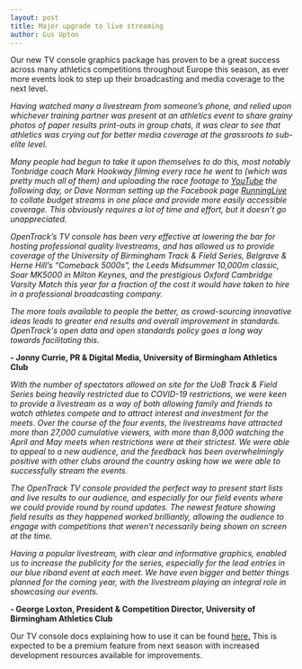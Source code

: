 ```yaml
---
layout: post
title: Major upgrade to live streaming
author: Gus Upton
---
```


Our new TV console graphics package has proven to be a great success across many athletics competitions throughout Europe this season, as ever more events look to step up their broadcasting and media coverage to the next level.

*Having watched many a livestream from someone’s phone, and relied upon whichever training partner was present at an athletics event to share grainy photos of paper results print-outs in group chats, it was clear to see that athletics was crying out for better media coverage at the grassroots to sub-elite level.*

*Many people had begun to take it upon themselves to do this, most notably Tonbridge coach Mark Hookway filming every race he went to (which was pretty much all of them) and uploading the race footage to <a href="https://www.youtube.com/user/MARKHOOKWAYADL/videos">YouTube</a> the following day, or Dave Norman setting up the Facebook page <a href="https://www.facebook.com/runningliveuk">RunningLive</a> to collate budget streams in one place and provide more easily accessible coverage. This obviously requires a lot of time and effort, but it doesn’t go unappreciated.*

*OpenTrack’s TV console has been very effective at lowering the bar for hosting professional quality livestreams, and has allowed us to provide coverage of the University of Birmingham Track & Field Series, Belgrave & Herne Hill’s “Comeback 5000s”, the Leeds Midsummer 10,000m classic, Soar MK5000 in Milton Keynes, and the prestigious Oxford Cambridge Varsity Match this year for a fraction of the cost it would have taken to hire in a professional broadcasting company.*

*The more tools available to people the better, as crowd-sourcing innovative ideas leads to greater end results and overall improvement in standards. OpenTrack's open data and open standards policy goes a long way towards facilitating this.*

**- Jonny Currie, PR & Digital Media, University of Birmingham Athletics Club**

*With the number of spectators allowed on site for the UoB Track & Field Series being heavily restricted due to COVID-19 restrictions, we were keen to provide a livestream as a way of both allowing family and friends to watch athletes compete and to attract interest and investment for the meets.*
*Over the course of the four events, the livestreams have attracted more than 27,000 cumulative viewers, with more than 8,000 watching the April and May meets when restrictions were at their strictest. We were able to appeal to a new audience, and the feedback has been overwhelmingly positive with other clubs around the country asking how we were able to successfully stream the events.*

*The OpenTrack TV console provided the perfect way to present start lists and live results to our audience, and especially for our field events where we could provide round by round updates. The newest feature showing field results as they happened worked brilliantly, allowing the audience to engage with competitions that weren't necessarily being shown on screen at the time.*

*Having a popular livestream, with clear and informative graphics, enabled us to increase the publicity for the series, especially for the lead entries in our blue riband event at each meet. We have even bigger and better things planned for the coming year, with the livestream playing an integral role in showcasing our events.*

**- George Loxton, President & Competition Director, University of Birmingham Athletics Club**


Our TV console docs explaining how to use it can be found <a href="https://docs.opentrack.run/tv_console/">here.</a>
This is expected to be a premium feature from next season with increased development resources available for improvements.






